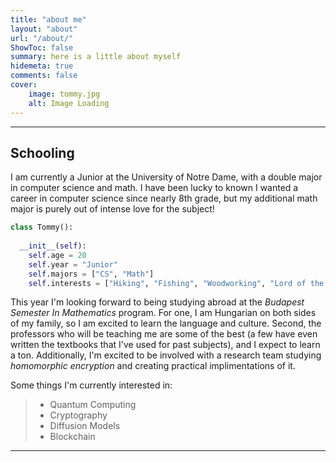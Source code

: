 ```yaml
---
title: "about me"
layout: "about"
url: "/about/"
ShowToc: false
summary: here is a little about myself
hidemeta: true
comments: false
cover:
    image: tommy.jpg
    alt: Image Loading
---
```


---

## Schooling

I am currently a Junior at the University of Notre Dame, with a double major in computer science and math. 
I have been lucky to known I wanted a career in computer science since nearly 8th grade, but my additional math major is purely out
of intense love for the subject!

```python
class Tommy():
  
  __init__(self):
    self.age = 20
    self.year = "Junior"
    self.majors = ["CS", "Math"]
    self.interests = ["Hiking", "Fishing", "Woodworking", "Lord of the Rings"]
```

This year I'm looking forward to being studying abroad at the *Budapest Semester In Mathematics* program. For one, I am Hungarian on both sides of my family, so I am excited to learn the language and culture. Second, the professors who will be teaching me are some of the best (a few have even written the textbooks that I've used for past subjects), and I expect to learn a ton. Additionally, I'm excited to be involved with a research team studying *homomorphic encryption* and creating practical implimentations of it.

Some things I'm currently interested in:
> - Quantum Computing
> - Cryptography
> - Diffusion Models
> - Blockchain

---

